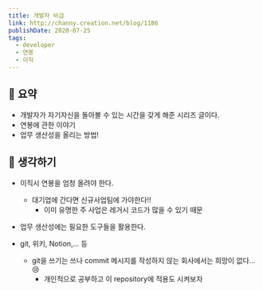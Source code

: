 ```yaml
---
title: 개발자 비급 
link: http://channy.creation.net/blog/1186
publishDate: 2020-07-25
tags:
  - developer
  - 연봉
  - 이직
---
```



## 📝 요약 

- 개발자가 자기자신을 돌아볼 수 있는 시간을 갖게 해준 시리즈 글이다.  
- 연봉에 관한 이야기  
- 업무 생산성을 올리는 방법! 

## 🤔 생각하기 
- 이직시 연봉을 엄청 올려야 한다.  
  - 대기업에 간다면 신규사업팀에 가야한다!! 
    - 이미 유명한 주 사업은 레거시 코드가 많을 수 있기 때문 

- 업무 생산성에는 필요한 도구들을 활용한다.  
- git, 위키, Notion,... 등   
  - git을 쓰기는 쓰나 commit 메시지를 작성하지 않는 회사에서는 희망이 없다...😢
    - 개인적으로 공부하고 이 repository에 적용도 시켜보자 